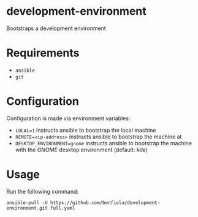 # development-environment

Bootstraps a development environment

# Requirements

* `ansible`
* `git`

# Configuration

Configuration is made via environment variables:

* `LOCAL=1` instructs ansible to bootstrap the local machine
* `REMOTE=<ip-address>` instructs ansible to bootstrap the machine at _<ip-address>_
* `DESKTOP_ENVIRONMENT=gnome` instructs ansible to bootstrap the machine with the _GNOME_ desktop environment (default: _kde_)

# Usage

Run the following command:

```shell
ansible-pull -U https://github.com/benfiola/development-environment.git full.yaml
```
